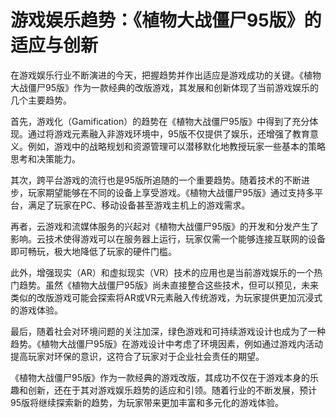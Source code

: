 # 游戏娱乐趋势：《植物大战僵尸95版》的适应与创新

在游戏娱乐行业不断演进的今天，把握趋势并作出适应是游戏成功的关键。《植物大战僵尸95版》作为一款经典的改版游戏，其发展和创新体现了当前游戏娱乐的几个主要趋势。

首先，游戏化（Gamification）的趋势在《植物大战僵尸95版》中得到了充分体现。通过将游戏元素融入非游戏环境中，95版不仅提供了娱乐，还增强了教育意义。例如，游戏中的战略规划和资源管理可以潜移默化地教授玩家一些基本的策略思考和决策能力。

其次，跨平台游戏的流行也是95版所追随的一个重要趋势。随着技术的不断进步，玩家期望能够在不同的设备上享受游戏。《植物大战僵尸95版》通过支持多平台，满足了玩家在PC、移动设备甚至游戏主机上的游戏需求。

再者，云游戏和流媒体服务的兴起对《植物大战僵尸95版》的开发和分发产生了影响。云技术使得游戏可以在服务器上运行，玩家仅需一个能够连接互联网的设备即可畅玩，极大地降低了玩家的硬件门槛。

此外，增强现实（AR）和虚拟现实（VR）技术的应用也是当前游戏娱乐的一个热门趋势。虽然《植物大战僵尸95版》尚未直接整合这些技术，但可以预见，未来类似的改版游戏可能会探索将AR或VR元素融入传统游戏，为玩家提供更加沉浸式的游戏体验。

最后，随着社会对环境问题的关注加深，绿色游戏和可持续游戏设计也成为了一种趋势。《植物大战僵尸95版》在游戏设计中考虑了环境因素，例如通过游戏内活动提高玩家对环保的意识，这符合了玩家对于企业社会责任的期望。

《植物大战僵尸95版》作为一款经典的游戏改版，其成功不仅在于游戏本身的乐趣和创新，还在于其对游戏娱乐趋势的适应和引领。随着行业的不断发展，预计95版将继续探索新的趋势，为玩家带来更加丰富和多元化的游戏体验。